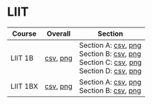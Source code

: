 # LIIT

| Course | Overall | Section |
| ------ | ------- | ------- |
| LIIT 1B | [csv](https://github.com/UCSD-Historical-Enrollment-Data/2024Winter/blob/main/overall/LIIT%201B.csv), [png](https://raw.githubusercontent.com/UCSD-Historical-Enrollment-Data/2024Winter/main/plot_overall/LIIT%201B.png) | Section A: [csv](https://github.com/UCSD-Historical-Enrollment-Data/2024Winter/blob/main/section/LIIT%201B_A.csv), [png](https://raw.githubusercontent.com/UCSD-Historical-Enrollment-Data/2024Winter/main/plot_section/LIIT%201B_A.png)<br>Section B: [csv](https://github.com/UCSD-Historical-Enrollment-Data/2024Winter/blob/main/section/LIIT%201B_B.csv), [png](https://raw.githubusercontent.com/UCSD-Historical-Enrollment-Data/2024Winter/main/plot_section/LIIT%201B_B.png)<br>Section C: [csv](https://github.com/UCSD-Historical-Enrollment-Data/2024Winter/blob/main/section/LIIT%201B_C.csv), [png](https://raw.githubusercontent.com/UCSD-Historical-Enrollment-Data/2024Winter/main/plot_section/LIIT%201B_C.png)<br>Section D: [csv](https://github.com/UCSD-Historical-Enrollment-Data/2024Winter/blob/main/section/LIIT%201B_D.csv), [png](https://raw.githubusercontent.com/UCSD-Historical-Enrollment-Data/2024Winter/main/plot_section/LIIT%201B_D.png) |
| LIIT 1BX | [csv](https://github.com/UCSD-Historical-Enrollment-Data/2024Winter/blob/main/overall/LIIT%201BX.csv), [png](https://raw.githubusercontent.com/UCSD-Historical-Enrollment-Data/2024Winter/main/plot_overall/LIIT%201BX.png) | Section A: [csv](https://github.com/UCSD-Historical-Enrollment-Data/2024Winter/blob/main/section/LIIT%201BX_A.csv), [png](https://raw.githubusercontent.com/UCSD-Historical-Enrollment-Data/2024Winter/main/plot_section/LIIT%201BX_A.png)<br>Section B: [csv](https://github.com/UCSD-Historical-Enrollment-Data/2024Winter/blob/main/section/LIIT%201BX_B.csv), [png](https://raw.githubusercontent.com/UCSD-Historical-Enrollment-Data/2024Winter/main/plot_section/LIIT%201BX_B.png) |
